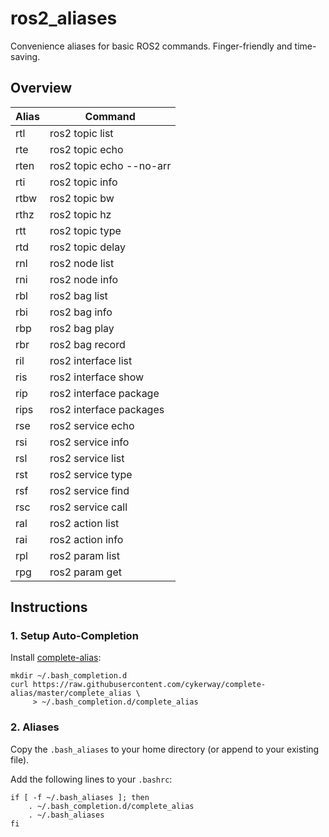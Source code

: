 # ros2_aliases
Convenience aliases for basic ROS2 commands. Finger-friendly and time-saving.

## Overview

| Alias        | Command           |
| ------------- |-------------|
| rtl      | ros2 topic list |
| rte      | ros2 topic echo |
| rten     | ros2 topic echo --no-arr |
| rti      | ros2 topic info |
| rtbw     | ros2 topic bw |
| rthz     | ros2 topic hz |
| rtt      | ros2 topic type |
| rtd      | ros2 topic delay |
| rnl      | ros2 node list |
| rni      | ros2 node info |
| rbl      | ros2 bag list |
| rbi      | ros2 bag info |
| rbp      | ros2 bag play |
| rbr      | ros2 bag record |
| ril      | ros2 interface list |
| ris      | ros2 interface show |
| rip      | ros2 interface package |
| rips     | ros2 interface packages |
| rse      | ros2 service echo |
| rsi      | ros2 service info |
| rsl      | ros2 service list |
| rst      | ros2 service type |
| rsf      | ros2 service find |
| rsc      | ros2 service call |
| ral      | ros2 action list |
| rai      | ros2 action info |
| rpl      | ros2 param list |
| rpg      | ros2 param get |


## Instructions
### 1. Setup Auto-Completion
Install [complete-alias](https://github.com/cykerway/complete-alias):
```
mkdir ~/.bash_completion.d
curl https://raw.githubusercontent.com/cykerway/complete-alias/master/complete_alias \
     > ~/.bash_completion.d/complete_alias
```

### 2. Aliases
Copy the ```.bash_aliases``` to your home directory (or append to your existing file).

Add the following lines to your ```.bashrc```:

```
if [ -f ~/.bash_aliases ]; then
    . ~/.bash_completion.d/complete_alias
    . ~/.bash_aliases
fi
```
